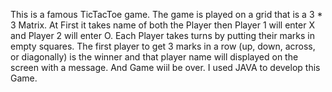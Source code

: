 
  This is a famous TicTacToe game. The game is played on a grid that is a 3 * 3 Matrix.
  At First it takes name of both the Player then Player 1 will enter X and Player 2 will enter O.
  Each Player takes turns by putting their marks in empty squares. 
  The first player to get 3 marks in a row (up, down, across, or diagonally) is the winner and that player
  name will displayed on the screen with a message.
  And Game wiil be over.
  I used JAVA to develop this Game.